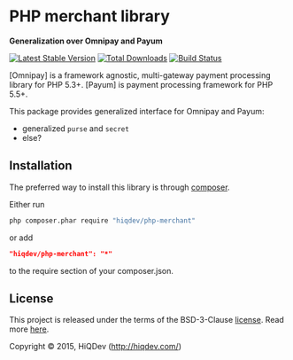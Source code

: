 PHP merchant library
====================

**Generalization over Omnipay and Payum**

[![Latest Stable Version](https://poser.pugx.org/hiqdev/php-merchant/v/stable)](https://packagist.org/packages/hiqdev/php-merchant)
[![Total Downloads](https://poser.pugx.org/hiqdev/php-merchant/downloads)](https://packagist.org/packages/hiqdev/php-merchant)
[![Build Status](https://img.shields.io/travis/hiqdev/php-merchant.svg)](https://travis-ci.org/hiqdev/php-merchant)

[Omnipay] is a framework agnostic, multi-gateway payment processing library for PHP 5.3+.
[Payum] is payment processing framework for PHP 5.5+.

This package provides generalized interface for Omnipay and Payum:

- generalized `purse` and `secret`
- else?

## Installation

The preferred way to install this library is through [composer](http://getcomposer.org/download/).

Either run

```sh
php composer.phar require "hiqdev/php-merchant"
```

or add

```json
"hiqdev/php-merchant": "*"
```

to the require section of your composer.json.

## License

This project is released under the terms of the BSD-3-Clause [license](LICENSE).
Read more [here](http://choosealicense.com/licenses/bsd-3-clause).

Copyright © 2015, HiQDev (http://hiqdev.com/)
